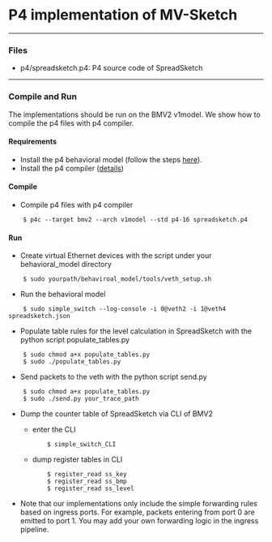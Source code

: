 # P4 implementation of MV-Sketch


---
### Files
- p4/spreadsketch.p4: P4 source code of SpreadSketch 
---

### Compile and Run
The implementations should be run on the BMV2 v1model. We show how to compile the p4 files with
p4 compiler.

#### Requirements
- Install the p4 behavioral model (follow the steps [here](https://github.com/p4lang/behavioral-model)).
- Install the p4 compiler ([details](https://github.com/p4lang/p4c))

#### Compile
- Compile p4 files with p4 compiler

```
    $ p4c --target bmv2 --arch v1model --std p4-16 spreadsketch.p4
```

#### Run

- Create virtual Ethernet devices with the script under your
  behavioral\_model directory

```
    $ sudo yourpath/behaviroal_model/tools/veth_setup.sh
```

- Run the behavioral model 

```
    $ sudo simple_switch --log-console -i 0@veth2 -i 1@veth4 spreadsketch.json
```

- Populate table rules for the level calculation in SpreadSketch with the
  python script populate\_tables.py 

```
    $ sudo chmod a+x populate_tables.py
    $ sudo ./populate_tables.py
```

- Send packets to the veth with the python script send.py

```
    $ sudo chmod a+x populate_tables.py
    $ sudo ./send.py your_trace_path
```

- Dump the counter table of SpreadSketch via CLI of BMV2

    - enter the CLI 
        ```
            $ simple_switch_CLI
        ```
    - dump register tables in CLI 
        ```
            $ register_read ss_key 
            $ register_read ss_bmp 
            $ register_read ss_level 
        ```

- Note that our implementations only include the simple forwarding rules based
  on ingress ports. For example, packets entering from port 0 are emitted to
  port 1. You may add your own forwarding logic in the ingress pipeline.

